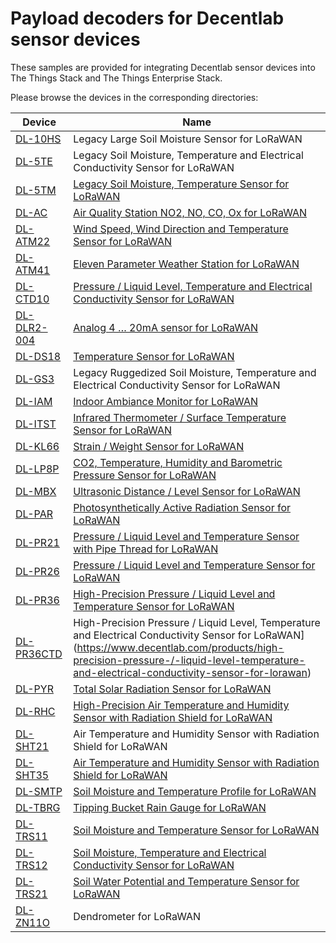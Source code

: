 # Payload decoders for Decentlab sensor devices

These samples are provided for integrating Decentlab sensor devices into The Things Stack and The Things Enterprise Stack.

Please browse the devices in the corresponding directories:

Device | Name
---|---
[DL-10HS](DL-10HS) | Legacy Large Soil Moisture Sensor  for LoRaWAN
[DL-5TE](DL-5TE) | Legacy Soil Moisture, Temperature and Electrical Conductivity Sensor for LoRaWAN
[DL-5TM](DL-5TM) | [Legacy Soil Moisture, Temperature Sensor for LoRaWAN](https://www.decentlab.com/products/legacy-soil-moisture-and-temperature-sensor-for-lorawan)
[DL-AC](DL-AC) | [Air Quality Station NO2, NO, CO, Ox for LoRaWAN](https://www.decentlab.com/products/air-quality-station-no2-no-co-ox-for-lorawan)
[DL-ATM22](DL-ATM22) | [Wind Speed, Wind Direction and Temperature Sensor for LoRaWAN](https://www.decentlab.com/products/wind-speed-wind-direction-and-temperature-sensor-for-lorawan)
[DL-ATM41](DL-ATM41) | [Eleven Parameter Weather Station for LoRaWAN](https://www.decentlab.com/products/eleven-parameter-weather-station-for-lorawan)
[DL-CTD10](DL-CTD10) | [Pressure / Liquid Level, Temperature and Electrical Conductivity Sensor for LoRaWAN](https://www.decentlab.com/products/pressure-/-liquid-level-temperature-and-electrical-conductivity-sensor-for-lorawan)
[DL-DLR2-004](DL-DLR2-004) | [Analog 4 … 20mA sensor for LoRaWAN](https://www.decentlab.com/products/analog-or-digital-sensor-device-for-lorawan)
[DL-DS18](DL-DS18) | [Temperature Sensor for LoRaWAN](https://www.decentlab.com/products/temperature-sensor-for-lorawan)
[DL-GS3](DL-GS3) | Legacy Ruggedized Soil Moisture, Temperature and Electrical Conductivity Sensor for LoRaWAN
[DL-IAM](DL-IAM) | [Indoor Ambiance Monitor for LoRaWAN](https://www.decentlab.com/products/indoor-ambiance-monitor-including-co2-tvoc-and-motion-sensor-for-lorawan)
[DL-ITST](DL-ITST) | [Infrared Thermometer / Surface Temperature Sensor for LoRaWAN](https://www.decentlab.com/products/infrared-thermometer-/-surface-temperature-sensor-for-lorawan)
[DL-KL66](DL-KL66) | [Strain / Weight Sensor for LoRaWAN](https://www.decentlab.com/products/strain-/-weight-sensor-for-lorawan)
[DL-LP8P](DL-LP8P) | [CO2, Temperature, Humidity and Barometric Pressure Sensor for LoRaWAN](https://www.decentlab.com/products/co2-temperature-humidity-and-barometric-pressure-sensor-for-lorawan)
[DL-MBX](DL-MBX) | [Ultrasonic Distance / Level Sensor for LoRaWAN](https://www.decentlab.com/products/ultrasonic-distance-/-level-sensor-for-lorawan)
[DL-PAR](DL-PAR) | [Photosynthetically Active Radiation Sensor for LoRaWAN](https://www.decentlab.com/products/photosynthetically-active-radiation-sensor-for-lorawan)
[DL-PR21](DL-PR21) | [Pressure / Liquid Level and Temperature Sensor with Pipe Thread for LoRaWAN](https://www.decentlab.com/products/pressure-/-liquid-level-and-temperature-sensor-with-g1/4-pipe-thread-for-lorawan)
[DL-PR26](DL-PR26) | [Pressure / Liquid Level and Temperature Sensor for LoRaWAN](https://www.decentlab.com/products/pressure-/-liquid-level-and-temperature-sensor-for-lorawan)
[DL-PR36](DL-PR36) | [High-Precision Pressure / Liquid Level and Temperature Sensor for LoRaWAN](https://www.decentlab.com/products/high-precision-pressure-/-liquid-level-and-temperature-sensor-for-lorawan)
[DL-PR36CTD](DL-PR36CTD) | High-Precision Pressure / Liquid Level, Temperature and Electrical Conductivity Sensor for LoRaWAN](https://www.decentlab.com/products/high-precision-pressure-/-liquid-level-temperature-and-electrical-conductivity-sensor-for-lorawan)
[DL-PYR](DL-PYR) | [Total Solar Radiation Sensor for LoRaWAN](https://www.decentlab.com/products/total-solar-radiation-sensor-for-lorawan)
[DL-RHC](DL-RHC) | [High-Precision Air Temperature and Humidity Sensor with Radiation Shield for LoRaWAN](https://www.decentlab.com/products/high-precision-air-temperature-and-humidity-sensor-with-radiation-shield-for-lorawan)
[DL-SHT21](DL-SHT21) | Air Temperature and Humidity Sensor with Radiation Shield for LoRaWAN
[DL-SHT35](DL-SHT35) | [Air Temperature and Humidity Sensor with Radiation Shield for LoRaWAN](https://www.decentlab.com/products/air-temperature-and-humidity-sensor-with-radiation-shield-for-lorawan)
[DL-SMTP](DL-SMTP) | [Soil Moisture and Temperature Profile for LoRaWAN](https://www.decentlab.com/products/soil-moisture-and-temperature-profile-for-lorawan)
[DL-TBRG](DL-TBRG) | [Tipping Bucket Rain Gauge for LoRaWAN](https://www.decentlab.com/products/tipping-bucket-rain-gauge-for-lorawan)
[DL-TRS11](DL-TRS11) | [Soil Moisture and Temperature Sensor for LoRaWAN](https://www.decentlab.com/products/soil-moisture-temperature-and-electrical-conductivity-sensor-for-lorawan)
[DL-TRS12](DL-TRS12) | [Soil Moisture, Temperature and Electrical Conductivity Sensor for LoRaWAN](https://www.decentlab.com/products/soil-moisture-temperature-and-electrical-conductivity-sensor-for-lorawan)
[DL-TRS21](DL-TRS21) | [Soil Water Potential and Temperature Sensor for LoRaWAN](https://www.decentlab.com/products/soil-water-potential-and-temperature-sensor-for-lorawan)
[DL-ZN11O](DL-ZN11O) | Dendrometer for LoRaWAN